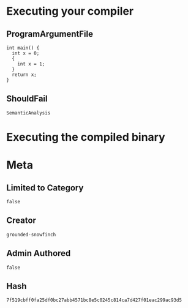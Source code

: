 # Executing your compiler

## ProgramArgumentFile

```
int main() {
  int x = 0;
  {
    int x = 1;
  }
  return x;
}
```

## ShouldFail

```
SemanticAnalysis
```

# Executing the compiled binary

# Meta

## Limited to Category

```
false
```

## Creator

```
grounded-snowfinch
```

## Admin Authored

```
false
```

## Hash

```
7f519cbff0fa25df0bc27abb4571bc8e5c0245c814ca7d427f01eac299ac93d5
```
